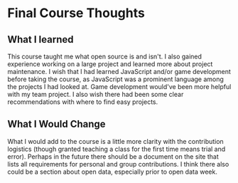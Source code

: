 # Final Course Thoughts

## What I learned

This course taught me what open source is and isn't. I also gained experience working on a large project and learned more about project maintenance. I wish that I had learned JavaScript and/or game development before taking the course, as JavaScript was a prominent language among the projects I had looked at. Game development would've been more helpful with my team project. I also wish there had been some clear recommendations with where to find easy projects.

## What I Would Change
What I would add to the course is a little more clarity with the contribution logistics (though granted teaching a class for the first time means trial and error). Perhaps in the future there should be a document on the site that lists all requirements for personal and group contributions. I think there also could be a section about open data, especially prior to open data week.

